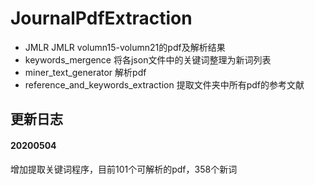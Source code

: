 # JournalPdfExtraction

* JMLR JMLR volumn15-volumn21的pdf及解析结果
* keywords_mergence 将各json文件中的关键词整理为新词列表
* miner_text_generator 解析pdf
* reference_and_keywords_extraction 提取文件夹中所有pdf的参考文献

## 更新日志
#### 20200504
增加提取关键词程序，目前101个可解析的pdf，358个新词